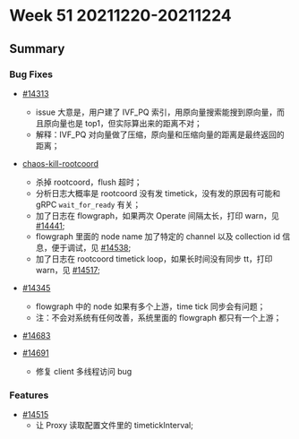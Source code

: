 # Week 51 20211220-20211224

## Summary

### Bug Fixes

- [#14313](https://github.com/milvus-io/milvus/issues/14313)
	- issue 大意是，用户建了 IVF_PQ 索引，用原向量搜索能搜到原向量，而且原向量也是 top1，但实际算出来的距离不对；
	- 解释：IVF_PQ 对向量做了压缩，原向量和压缩向量的距离是最终返回的距离；

- [chaos-kill-rootcoord](https://github.com/milvus-io/milvus/runs/4637343374?check_suite_focus=true)
	- 杀掉 rootcoord，flush 超时；
	- 分析日志大概率是 rootcoord 没有发 timetick，没有发的原因有可能和 gRPC `wait_for_ready` 有关；
	- 加了日志在 flowgraph，如果两次 Operate 间隔太长，打印 warn，见 [#14441](https://github.com/milvus-io/milvus/pull/14441);
	- flowgraph 里面的 node name 加了特定的 channel 以及 collection id 信息，便于调试，见 [#14538](https://github.com/milvus-io/milvus/pull/14538);
	- 加了日志在 rootcoord timetick loop，如果长时间没有同步 tt，打印 warn，见 [#14517](https://github.com/milvus-io/milvus/pull/14517);

- [#14345](https://github.com/milvus-io/milvus/pull/14345)
	- flowgraph 中的 node 如果有多个上游，time tick 同步会有问题；
	- 注：不会对系统有任何改善，系统里面的 flowgraph 都只有一个上游；

- [#14683](https://github.com/milvus-io/milvus/pull/14683)
- [#14691](https://github.com/milvus-io/milvus/pull/14691)
	- 修复 client 多线程访问 bug


### Features

- [#14515](https://github.com/milvus-io/milvus/pull/14515)
	- 让 Proxy 读取配置文件里的 timetickInterval;

